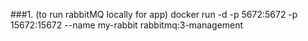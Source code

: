 
###1. (to run rabbitMQ locally for app)
docker run -d -p 5672:5672 -p 15672:15672 --name my-rabbit rabbitmq:3-management


